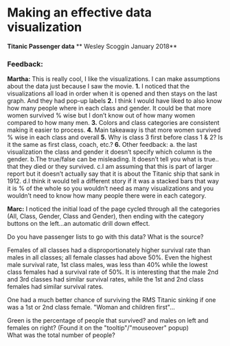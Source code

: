 # Making an effective data visualization
**Titanic Passenger data**
** Wesley Scoggin January 2018**

### Feedback:
**Martha:**
This is really cool, I like the visualizations. I can make assumptions about the data just because I saw the movie.
**1.** I noticed that the visualizations all load in order when it is opened and then stays on the last graph. And they had pop-up labels
**2.** I think I would have liked to also know how many people where in each class and gender. It could be that more women survived % wise but I don’t know out of how many women compared to how many men.
**3.** Colors and class categories are consistent making it easier to process.
**4.** Main takeaway is that more women survived % wise in each class and overall
**5.** Why is class 3 first before class 1 & 2? Is it the same as first class, coach, etc.?
**6.** Other feedback:
  a. the last visualization the class and gender it doesn’t specify which column is the gender.
  b.The true/false can be misleading. It doesn’t tell you what is true.. that they died or they survived.
  c.I am assuming that this is part of larger report but it doesn’t actually say that it is about the Titanic ship that sank in 1912.
  d.I think it would tell a different story if it was a stacked bars that way it is  % of the whole so you wouldn’t need as many visualizations and you wouldn’t need to know how many people there were in each category.

**Marc:**
I noticed the initial load of the page cycled through all the categories (All, Class, Gender, Class and Gender), then ending with the category buttons on the left...an automatic drill down effect.

Do you have passenger lists to go with this data?  What is the source?

Females of all classes had a disproportionately higher survival rate than males in all classes; all female classes had above 50%.  Even the highest male survival rate, 1st class males, was less than 40% while the lowest class females had a survival rate of 50%.  It is interesting that the male 2nd and 3rd classes had similar survival rates, while the 1st and 2nd class females had similar survival rates.  

One had a much better chance of surviving the RMS Titanic sinking if one was a 1st or 2nd class female.  "Woman and children first"...

Green is the percentage of people that survived? and males on left and females on right? (Found it on the "tooltip"/"mouseover" popup)  
What was the total number of people?
